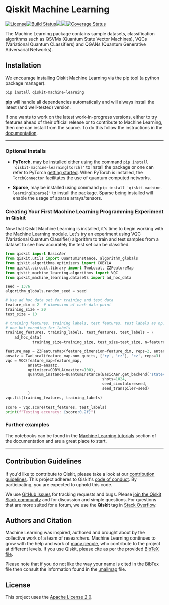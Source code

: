# Qiskit Machine Learning

[![License](https://img.shields.io/github/license/Qiskit/qiskit-machine-learning.svg?style=popout-square)](https://opensource.org/licenses/Apache-2.0)<!--- long-description-skip-begin -->[![Build Status](https://github.com/Qiskit/qiskit-machine-learning/workflows/Machine%20Learning%20Unit%20Tests/badge.svg?branch=main)](https://github.com/Qiskit/qiskit-machine-learning/actions?query=workflow%3A"Machine%20Learning%20Unit%20Tests"+branch%3Amain+event%3Apush)[![](https://img.shields.io/github/release/Qiskit/qiskit-machine-learning.svg?style=popout-square)](https://github.com/Qiskit/qiskit-machine-learning/releases)[![](https://img.shields.io/pypi/dm/qiskit-machine-learning.svg?style=popout-square)](https://pypi.org/project/qiskit-machine-learning/)[![Coverage Status](https://coveralls.io/repos/github/Qiskit/qiskit-machine-learning/badge.svg?branch=main)](https://coveralls.io/github/Qiskit/qiskit-machine-learning?branch=main)<!--- long-description-skip-end -->

The Machine Learning package contains sample datasets, classification algorithms such as QSVMs (Quantum State Vector Machines), VQCs (Variational Quantum CLassifiers) and QGANs (Quantum Generative Adversarial Networks).

## Installation

We encourage installing Qiskit Machine Learning via the pip tool (a python package manager).

```bash
pip install qiskit-machine-learning
```

**pip** will handle all dependencies automatically and will always install the latest
(and well-tested) version.

If one wants to work on the latest work-in-progress versions, either to try features ahead of
their official release or to contribute to Machine Learning, then one can install from the source.
To do this follow the instructions in the
 [documentation](https://qiskit.org/documentation/machine-learning/getting_started.html#installation).


----------------------------------------------------------------------------------------------------

### Optional Installs

* **PyTorch**, may be installed either using the command `pip install 'qiskit-machine-learning[torch]'` to install the
  package or one can refer to PyTorch [getting started](https://pytorch.org/get-started/locally/). When PyTorch
  is installed, the `TorchConnector` facilitates the use of quantum computed networks.

* **Sparse**, may be installed using command `pip install 'qiskit-machine-learning[sparse]'` to install the
  package. Sparse being installed will enable the usage of sparse arrays/tensors.

### Creating Your First Machine Learning Programming Experiment in Qiskit

Now that Qiskit Machine Learning is installed, it's time to begin working with the Machine Learning module.
Let's try an experiment using VQC (Variational Quantum Classifier) algorithm to
train and test samples from a dataset to see how accurately the test set can
be classified.

```python
from qiskit import BasicAer
from qiskit.utils import QuantumInstance, algorithm_globals
from qiskit.algorithms.optimizers import COBYLA
from qiskit.circuit.library import TwoLocal, ZZFeatureMap
from qiskit_machine_learning.algorithms import VQC
from qiskit_machine_learning.datasets import ad_hoc_data

seed = 1376
algorithm_globals.random_seed = seed

# Use ad hoc data set for training and test data
feature_dim = 2  # dimension of each data point
training_size = 20
test_size = 10

# training features, training labels, test features, test labels as np.array,
# one hot encoding for labels
training_features, training_labels, test_features, test_labels = \
    ad_hoc_data(
            training_size=training_size, test_size=test_size, n=feature_dim, gap=0.3)

feature_map = ZZFeatureMap(feature_dimension=feature_dim, reps=2, entanglement="linear")
ansatz = TwoLocal(feature_map.num_qubits, ['ry', 'rz'], 'cz', reps=3)
vqc = VQC(feature_map=feature_map,
          ansatz=ansatz,
          optimizer=COBYLA(maxiter=100),
          quantum_instance=QuantumInstance(BasicAer.get_backend('statevector_simulator'),
                                           shots=1024,
                                           seed_simulator=seed,
                                           seed_transpiler=seed)
          )
vqc.fit(training_features, training_labels)

score = vqc.score(test_features, test_labels)
print(f"Testing accuracy: {score:0.2f}")
```

### Further examples

The notebooks can be found in the
[Machine Learning tutorials](https://qiskit.org/documentation/machine-learning/tutorials/index.html) section
of the documentation and are a great place to start.

----------------------------------------------------------------------------------------------------

## Contribution Guidelines

If you'd like to contribute to Qiskit, please take a look at our
[contribution guidelines](https://github.com/Qiskit/qiskit-machine-learning/blob/main/CONTRIBUTING.md).
This project adheres to Qiskit's [code of conduct](https://github.com/Qiskit/qiskit-machine-learning/blob/main/CODE_OF_CONDUCT.md).
By participating, you are expected to uphold this code.

We use [GitHub issues](https://github.com/Qiskit/qiskit-machine-learning/issues) for tracking requests and bugs. Please
[join the Qiskit Slack community](https://ibm.co/joinqiskitslack)
and for discussion and simple questions.
For questions that are more suited for a forum, we use the **Qiskit** tag in [Stack Overflow](https://stackoverflow.com/questions/tagged/qiskit).

## Authors and Citation

Machine Learning was inspired, authored and brought about by the collective work of a team of researchers.
Machine Learning continues to grow with the help and work of
[many people](https://github.com/Qiskit/qiskit-machine-learning/graphs/contributors), who contribute
to the project at different levels.
If you use Qiskit, please cite as per the provided
[BibTeX file](https://github.com/Qiskit/qiskit/blob/master/Qiskit.bib).

Please note that if you do not like the way your name is cited in the BibTex file then consult
the information found in the [.mailmap](https://github.com/Qiskit/qiskit-machine-learning/blob/main/.mailmap)
file.

## License

This project uses the [Apache License 2.0](https://github.com/Qiskit/qiskit-machine-learning/blob/main/LICENSE.txt).
